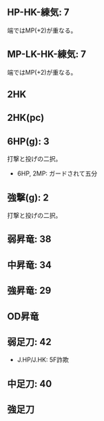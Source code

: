 ## HP-HK-練気: 7

端ではMP(+2)が重なる。

## MP-LK-HK-練気: 7

端ではMP(+2)が重なる。

## 2HK

## 2HK(pc)

## 6HP(g): 3

打撃と投げの二択。

- 6HP, 2MP: ガードされて五分

## 強撃(g): 2

打撃と投げの二択。

## 弱昇竜: 38

## 中昇竜: 34

## 強昇竜: 29

## OD昇竜

## 弱足刀: 42

- J.HP/J.HK: 5F詐欺

## 中足刀: 40

## 強足刀
